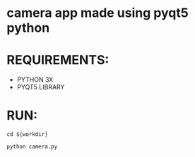 # camera app made using pyqt5 python

# REQUIREMENTS:
 - PYTHON 3X
 - PYQT5 LIBRARY

# RUN:
``` cd ${workdir} ```

``` python camera.py ```

